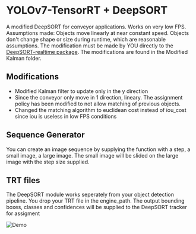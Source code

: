 # YOLOv7-TensorRT + DeepSORT
A modified DeepSORT for conveyor applications. Works on very low FPS. Assumptions made: Objects move linearly at near constant speed. Objects don't change shape or size during runtime, which are reasonable assumptions. The modification must be made by YOU directly to the [DeepSORT-realtime package](deep-sort-realtime). The modifications are found in the Modified Kalman folder.
## Modifications
- Modified Kalman filter to update only in the y direction
- Since the conveyor only move in 1 direction, lineary. The assignment policy has been modified to not allow matching of previous objects.
- Changed the matching algorithm to euclidean cost instead of iou_cost since iou is useless in low FPS conditions

## Sequence Generator
You can create an image sequence by supplying the function with a step, a small image, a large image. The small image will be slided on the large image with the step size supplied.

## TRT files
The DeepSORT module works seperately from your object detection pipeline. You drop your TRT file in the engine_path. The output bounding boxes, classes and confidences will be supplied to the DeepSORT tracker for assigment

![Demo](https://user-images.githubusercontent.com/20887245/225369296-3f8ed1a7-9eb5-43cd-b4d3-d1e24e4caf57.gif)